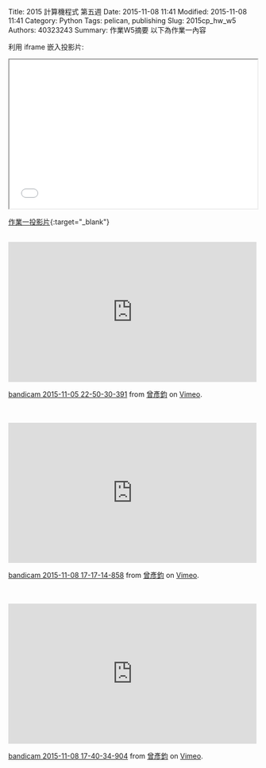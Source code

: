 Title: 2015 計算機程式 第五週
Date: 2015-11-08 11:41
Modified: 2015-11-08 11:41
Category: Python
Tags: pelican, publishing
Slug: 2015cp_hw_w5
Authors: 40323243
Summary: 作業W5摘要
以下為作業一內容

利用 iframe 嵌入投影片:

<iframe src="simplest3.html" width="500" height="300"></iframe>

[作業一投影片](simplest3.html){:target="_blank"}
<br/>
<br/>
<iframe src="https://player.vimeo.com/video/145032716" width="500" height="282" frameborder="0" webkitallowfullscreen mozallowfullscreen allowfullscreen></iframe> <p><a href="https://vimeo.com/145032716">bandicam 2015-11-05 22-50-30-391</a> from <a href="https://vimeo.com/user45620742">曾彥鈞</a> on <a href="https://vimeo.com">Vimeo</a>.</p>
<br/>
<br/>
<iframe src="https://player.vimeo.com/video/145032718" width="500" height="282" frameborder="0" webkitallowfullscreen mozallowfullscreen allowfullscreen></iframe> <p><a href="https://vimeo.com/145032718">bandicam 2015-11-08 17-17-14-858</a> from <a href="https://vimeo.com/user45620742">曾彥鈞</a> on <a href="https://vimeo.com">Vimeo</a>.</p>
<br/>
<br/>
<iframe src="https://player.vimeo.com/video/145032717" width="500" height="282" frameborder="0" webkitallowfullscreen mozallowfullscreen allowfullscreen></iframe> <p><a href="https://vimeo.com/145032717">bandicam 2015-11-08 17-40-34-904</a> from <a href="https://vimeo.com/user45620742">曾彥鈞</a> on <a href="https://vimeo.com">Vimeo</a>.</p>
